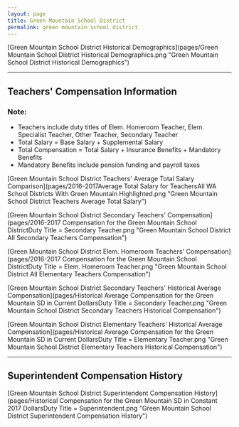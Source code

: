 ```yaml
---
layout: page
title: Green Mountain School District
permalink: green mountain school district
---
```



[Green Mountain School District Historical Demographics](pages/Green Mountain School District Historical Demographics.png "Green Mountain School District Historical Demographics")

___

## Teachers' Compensation Information
### Note:
- Teachers include duty titles of Elem. Homeroom Teacher, Elem. Specialist Teacher, Other Teacher, Secondary Teacher
- Total Salary = Base Salary + Supplemental Salary
- Total Compensation = Total Salary + Insurance Benefits + Mandatory Benefits
- Mandatory Benefits include pension funding and payroll taxes

[Green Mountain School District Teachers' Average Total Salary Comparison](pages/2016-2017Average Total Salary for TeachersAll WA School Districts With Green Mountain Highlighted.png "Green Mountain School District Teachers Average Total Salary")

[Green Mountain School District Secondary Teachers' Compensation](pages/2016-2017 Compensation for the Green Mountain School DistrictDuty Title = Secondary Teacher.png "Green Mountain School District All Secondary Teachers Compensation")

[Green Mountain School District Elem. Homeroom Teachers' Compensation](pages/2016-2017 Compensation for the Green Mountain School DistrictDuty Title = Elem. Homeroom Teacher.png "Green Mountain School District All Elementary Teachers Compensation")

[Green Mountain School District Secondary Teachers' Historical Average Compensation](pages/Historical Average Compensation for the Green Mountain SD in Current DollarsDuty Title = Secondary Teacher.png "Green Mountain School District Secondary Teachers Historical Compensation")

[Green Mountain School District Elementary Teachers' Historical Average Compensation](pages/Historical Average Compensation for the Green Mountain SD in Current DollarsDuty Title = Elementary Teacher.png "Green Mountain School District Elementary Teachers Historical Compensation")


___

## Superintendent Compensation History

[Green Mountain School District Superintendent Compensation History](pages/Historical Compensation for the Green Mountain SD in Constant 2017 DollarsDuty Title = Superintendent.png "Green Mountain School District Superintendent Compensation History")

